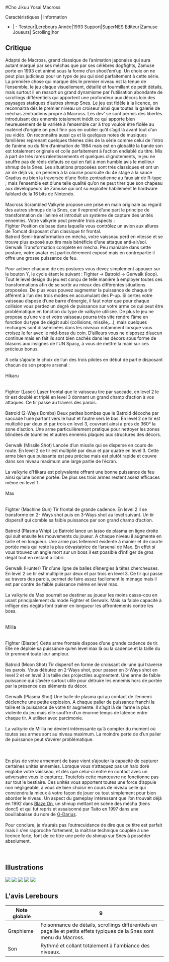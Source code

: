 #Cho Jikuu Yosai Macross

Caractéristiques | Information
- | -
Testeur|Lerebours
Année|1993
Support|SuperNES
Editeur|Zamuse
Joueurs|
Scrolling|hor

## Critique
Adapté de Macross, grand classique de l’animation japonaise qui aura autant marqué par ses méchas que par ses célèbres dogfights, Zamuse porte en 1993 cet animé sous la forme d’un shoot’em’up. Un choix on ne peut plus judicieux pour un type de jeu qui sied parfaitement à cette série.<br/>La première chose qui marque dés le premier niveau est la tenue de l’ensemble, le jeu claque visuellement, détaillé et fourmillant de petit détails, mais surtout il en ressort un grand dynamisme par l’utilisation abondante de scrollings différentiels qui apportent une profondeur aux décors loin des paysages statiques d’autres shmup Snes. Le jeu est fidèle à la licence, on reconnaitra dés le premier niveau un croiseur ainsi que toutes la galerie de méchas zentradiens propre à Macross. Les dev’ se sont permis des libertés introduisant des ennemis totalement inédit ce qui apporte bien heureusement de la variété à l’ensemble car à trop vouloir être fidèle au matériel d’origine on peut finir pas en oublier qu’il s’agit là avant tout d’un jeu vidéo. On reconnaitra aussi ça et là quelques notes de musiques familières reprenant quelques thèmes clés de la série comme celui de l’intro de l’anime ou du film d’animation de 1984 mais est en globalité la bande son est totalement originale et colle parfaitement à l’action endiablé du titre. Mis à part de très rares ralentissements et quelques clignotements, le jeu ne souffre pas de réels défauts ce qui en fait à mon humble avis le meilleur shmup de la Snes. Les situations proposées sont très classiques et ont un air de déjà vu, on pensera à la course poursuite du 4e stage à la sauce Gradius ou bien la traversée d’une flotte zentradienne au faux air de R-type ; mais l’ensemble est d’une telle qualité qu’on ne peut tirer que son chapeau aux développeurs de Zamuse qui ont su exploiter habilement le hardware faiblard de la 16 bits de Nintendo.<br/><br/>Macross Scrambled Valkyrie propose une prise en main originale au regard des autres shmups de la Snes, car il reprend d’une part le principe de transformation de l’animé et introduit un système de capture des unités ennemies. Votre valkyrie peut prendre trois aspects : <br/>Fighter Position de base dans laquelle vous contrôlez un avion aux allures de Tomcat disposant d’un classique tir frontal.<br/>Batroid Semi-transformation en mécha, votre vaisseau perd en vitesse et se trouve plus exposé aux tirs mais bénéficie d’une attaque anti-air/sol. <br/>Gerwalk Transformation complète en mécha. Peu maniable dans cette posture, votre avatar est particulièrement exposé mais en contrepartie il offre une grosse puissance de feu. <br/><br/>Pour activer chacune de ces postures vous devez simplement appuyer sur le bouton Y, le cycle étant le suivant : Fighter -> Batroid -> Gerwalk (loop). Tout le level design du jeu est conçu de telle manière à employer toutes ces transformations afin de se sortir au mieux des différentes situations proposées. De plus vous pouvez augmenter la puissance de chaque tir afférent à l’un des trois modes en accumulant des P-up. Si certes votre vaisseau dispose d’une barre d’énergie, il faut noter que pour chaque collision vous perdez un degré de puissance sur votre arme ce qui peut être problématique en fonction du type de valkyrie utilisée. De plus le jeu ne propose qu’une vie et votre vaisseau pourra très vite rendre l’âme en fonction du type de dégât subi (collisions, missile,…), mais quelques recharges sont disséminées dans les niveaux notamment lorsque vous croisez le fer avec le mid-boss du coin. D’ailleurs vous ne disposez d’aucun continue mais en fait ils sont bien cachés dans les décors sous forme de blasons aux insignes de l’UN Spacy, à vous de mettre la main sur ces précieux bonus.<br/><br/>A cela s’ajoute le choix de l’un des trois pilotes en début de partie disposant chacun de son propre arsenal :<br/><br/>Hikaru <br/><br/><br/>Fighter (Laser) Laser frontal que le vaisseau tire par saccade, en level 2 le tir est doublé et triplé en level 3 donnant un grand champ d’action à vos attaques. Ce tir passe au travers des parois.<br/> <br/>Batroid (2-Ways Bombs) Deux petites bombes que le Batroid décoche par saccade l’une partant vers le haut et l’autre vers le bas. En level 2 ce tir est multiplié par deux et par trois en level 3, couvrant ainsi à près de 360° la zone d’action. Une arme particulièrement pratique pour nettoyer les zones blindées de tourelles et autres ennemis plaqués aux structures des décors.<br/><br/>Gerwalk (Missile Shot) Lancée d’un missile qui se disperse en cours de route. En level 2 ce tir est multiplié par deux et par quatre en level 3. Cette arme bien que puissante est peu précise mais est plutôt rapide et couvre dans son niveau maximum une large partie de l’écran.<br/><br/>La valkyrie d’Hikaru est polyvalente offrant une bonne puissance de feu ainsi qu’une bonne portée. De plus ses trois armes restent assez efficaces même en level 1.<br/><br/>Max<br/><br/><br/>Fighter (Machine Gun) Tir frontal de grande cadence. En level 2 il se transforme en 2- Ways shot puis en 3-Ways shot au level suivant. Un tir dispersif qui comble sa faible puissance par son grand champ d’action. <br/><br/>Batroid (Plasma Whip) Le Batroid lance un lasso de plasma en ligne droite qui suit ensuite les mouvements du joueur. A chaque niveau il augmente en taille et en longueur. Une arme pas tellement évidente à manier et de courte portée mais qui reste la plus dévastatrice de l’arsenal de Max. En effet si vous trouvez un angle mort sur un boss il est possible d’infliger de gros dégât tout en restant à l’abri. <br/><br/>Gerwalk (Hunter) Tir d’une ligne de balles d’énergies à têtes chercheuses. En level 2 ce tir est multiplié par deux et par trois en level 3. Ce tir qui passe au travers des parois, permet de faire assez facilement le ménage mais il est par contre de faible puissance même en level max.<br/> <br/>La valkyrie de Max pourrait se destiner au joueur les moins casse-cou en usant principalement du mode Fighter et Gerwalk. Mais sa faible capacité à infliger des dégâts font trainer en longueur les affrontements contre les boss. <br/><br/><br/>Millia<br/><br/><br/>Fighter (Blaster) Cette arme frontale dispose d’une grande cadence de tir. Elle ne déploie sa puissance qu’en level max là ou la cadence et la taille du tir prennent toute leur ampleur. <br/><br/>Batroid (Moon Shot) Tir dispersif en forme de croissant de lune qui traverse les parois. Vous débutez en 2-Ways shot, pour passer en 3-Ways shot en level 2 et en level 3 la taille des projectiles augmentent. Une arme de faible puissance qui s’avère surtout utile pour détruire les ennemis hors de portée par la présence des éléments du décor. <br/><br/>Gerwalk (Plasma Shot) Une balle de plasma qui au contact de l’ennemi déclenche une petite explosion. A chaque palier de puissance franchi la taille et la puissance de votre tir augmente. Il s’agit là de l’arme la plus violente du jeu mais elle souffre d’un énorme temps de latence entre chaque tir. A utiliser avec parcimonie.<br/><br/>La valkyrie de Millia ne devient intéressante qu’à compter du moment où toutes ses armes sont au niveau maximum. La moindre perte de d’un palier de puissance peut s’avérer problématique.<br/><br/><br/><br/>En plus de votre armement de base vient s’ajouter la capacité de capturer certaines unités ennemies. Lorsque vous n’attaquez pas un halo doré englobe votre vaisseau, et dés que celui-ci entre en contact avec un adversaire vous le capturez. Toutefois cette manœuvre ne fonctionne pas sur tout le bestiaire. Ces unités vous apportent toutes une force d’appuie non négligeable, à vous de bien choisir en cours de niveau celle qui conviendra la mieux à votre façon de jouer ou tout simplement pour bien aborder le niveau. Un aspect du gameplay intéressant que l’on trouvait déjà en 1992 dans <a href="index.php?page=fiche&id=739">Blaze On</a>, un shmup mettant en scène des mécha (tiens donc!) et qui fut repris et assaisonné par Taito en 1997 dans une bouillabaisse du nom de <a href="index.php?page=fiche&id=389">G-Darius</a>. <br/><br/>Pour conclure, je n’aurais pas l’outrecuidance de dire que ce titre est parfait mais il s'en rapproche fortement, la maîtrise technique couplée à une licence forte, font de ce titre une perle du shmup sur Snes à posséder absolument. <br/><br/><br/> 

## Illustrations
![](http://www.shmup.com/images/thumbs/ChoJikuuMacross.gif)
![](http://www.shmup.com/images/thumbs/ChoJikuuMacross-2.jpg)
![](http://www.shmup.com/images/thumbs/img_fiche_3_122.jpg)
![](http://www.shmup.com/images/thumbs/img_fiche_4_122.jpg)
![](http://www.shmup.com/images/thumbs/)

## L'avis Lerebours
Note globale|9
-|-
Graphisme|Foisonnance de détails, scrollings différentiels en pagaille et petits effets typiques de la Snes sont menu du Macross. 
Son|Rythmé et collant totalement à l'ambiance des niveaux.
